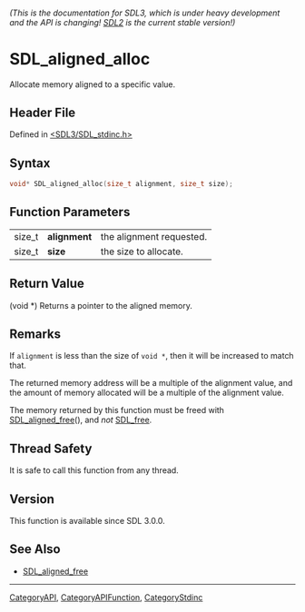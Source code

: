 ###### (This is the documentation for SDL3, which is under heavy development and the API is changing! [SDL2](https://wiki.libsdl.org/SDL2/) is the current stable version!)
# SDL_aligned_alloc

Allocate memory aligned to a specific value.

## Header File

Defined in [<SDL3/SDL_stdinc.h>](https://github.com/libsdl-org/SDL/blob/main/include/SDL3/SDL_stdinc.h)

## Syntax

```c
void* SDL_aligned_alloc(size_t alignment, size_t size);
```

## Function Parameters

|        |               |                          |
| ------ | ------------- | ------------------------ |
| size_t | **alignment** | the alignment requested. |
| size_t | **size**      | the size to allocate.    |

## Return Value

(void *) Returns a pointer to the aligned memory.

## Remarks

If `alignment` is less than the size of `void *`, then it will be increased
to match that.

The returned memory address will be a multiple of the alignment value, and
the amount of memory allocated will be a multiple of the alignment value.

The memory returned by this function must be freed with
[SDL_aligned_free](SDL_aligned_free)(), and _not_ [SDL_free](SDL_free).

## Thread Safety

It is safe to call this function from any thread.

## Version

This function is available since SDL 3.0.0.

## See Also

- [SDL_aligned_free](SDL_aligned_free)

----
[CategoryAPI](CategoryAPI), [CategoryAPIFunction](CategoryAPIFunction), [CategoryStdinc](CategoryStdinc)

